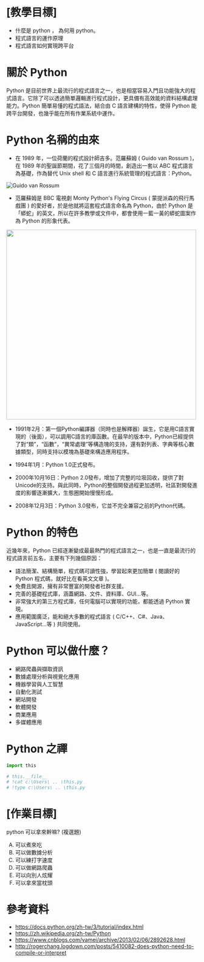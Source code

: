 

# [教學目標]

* 什麼是 python ， 為何用 python。
* 程式語言的運作原理 
* 程式語言如何實現跨平台




# 關於 Python

Python 是目前世界上最流行的程式語言之一，也是相當容易入門且功能強大的程式語言。它除了可以透過簡單邏輯進行程式設計，更具備有高效能的資料結構處理能力。Python 簡單易懂的程式語法，結合由 C 語言建構的特性，使得 Python 能跨平台開發，也幾乎能在所有作業系統中運作。


# Python 名稱的由來 

* 在 1989 年，一位荷蘭的程式設計師吉多。范羅蘇姆 ( Guido van Rossum )，在 1989 年的聖誕節期間，花了三個月的時間，創造出一套以 ABC 程式語言為基礎，作為替代 Unix shell 和 C 語言進行系統管理的程式語言：Python。

![Guido van Rossum](https://images0.cnblogs.com/blog/413416/201302/06100633-c2ce8755002945df846b5dad1dc25cdd.jpg)

* 范羅蘇姆是 BBC 電視劇 Monty Python's Flying Circus ( 蒙提派森的飛行馬戲團 ) 的愛好者，於是他就將這套程式語言命名為 Python，由於 Python 是「蟒蛇」的英文，所以在許多教學或文件中，都會使用一藍一黃的蟒蛇圖案作為 Python 的形象代表。

<img src="https://upload.wikimedia.org/wikipedia/commons/thumb/c/c3/Python-logo-notext.svg/1200px-Python-logo-notext.svg.png" width="500px" />



* 1991年2月：第一個Python編譯器（同時也是解釋器）誕生，它是用C語言實現的（後面），可以調用C語言的庫函數。在最早的版本中，Python已經提供了對“類”，“函數”，“異常處理”等構造塊的支持，還有對列表、字典等核心數據類型，同時支持以模塊為基礎來構造應用程序。

* 1994年1月：Python 1.0正式發布。

* 2000年10月16日：Python 2.0發布，增加了完整的垃圾回收，提供了對Unicode的支持。與此同時，Python的整個開發過程更加透明，社區對開發進度的影響逐漸擴大，生態圈開始慢慢形成。

* 2008年12月3日：Python 3.0發布，它並不完全兼容之前的Python代碼。




# Python 的特色 
近幾年來，Python 已經逐漸變成最最熱門的程式語言之一，也是一直是最流行的程式語言前五名，主要有下列幾個原因：

* 語法簡潔、結構簡單，程式碼可讀性強，學習起來更加簡單 ( 閱讀好的 Python 程式碼，就好比在看英文文章 )。
* 免費且開源，擁有非常豐富的開發者社群支援。
* 完善的基礎程式庫，涵蓋網路、文件、資料庫、GUI...等。
* 非常強大的第三方程式庫，任何電腦可以實現的功能，都能透過 Python 實現。
* 應用範圍廣泛，能和絕大多數的程式語言 ( C/C++、C#、Java、JavaScript...等 ) 共同使用。

# Python 可以做什麼？

* 網路爬蟲與擷取資訊
* 數據處理分析與視覺化應用
* 機器學習與人工智慧
* 自動化測試
* 網站開發
* 軟體開發
* 商業應用
* 多媒體應用


# Python 之禪



```python 
import this

# this.__file__
# !cat c:\Users\ .. \this.py
# !type c:\Users\ .. \this.py

```


# [作業目標]

python 可以拿來幹嘛? (複選題)

<ol type="A">
  <li>可以煮來吃</li>
  <li>可以做數據分析</li>
  <li>可以練打字速度</li>
  <li>可以做網路爬蟲</li>
  <li>可以向別人炫耀</li>
  <li>可以拿來當枕頭</li>
</ol>



# 參考資料

* https://docs.python.org/zh-tw/3/tutorial/index.html
* https://zh.wikipedia.org/zh-tw/Python
* https://www.cnblogs.com/vamei/archive/2013/02/06/2892628.html
* http://rogerchang.logdown.com/posts/5410082-does-python-need-to-compile-or-interpret



